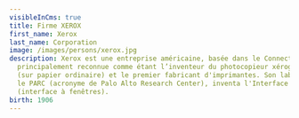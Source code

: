 ```yaml
---
visibleInCms: true
title: Firme XEROX
first_name: Xerox
last_name: Corporation
image: /images/persons/xerox.jpg
description: Xerox est une entreprise américaine, basée dans le Connecticut,
  principalement reconnue comme étant l’inventeur du photocopieur xérographique
  (sur papier ordinaire) et le premier fabricant d'imprimantes. Son laboratoire,
  le PARC (acronyme de Palo Alto Research Center), inventa l'Interface graphique
  (interface à fenêtres).
birth: 1906
---
```

